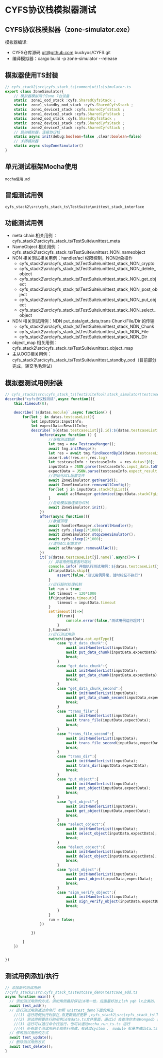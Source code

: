 # CYFS协议栈模拟器测试

## CYFS协议栈模拟器（zone-simulator.exe）
模拟器编译: 
+ CYFS仓库源码 git@github.com:buckyos/CYFS.git
+ 编译模拟器：cargo build -p zone-simulator --release

## 模拟器使用TS封装
``` typescript
// cyfs_stack2\src\cyfs_stack_ts\common\utils\simulator.ts
export class ZoneSimulator{
    // 模拟器模拟两个Zone 7台设备
    static  zone1_ood_stack :cyfs.SharedCyfsStack ;
    static  zone1_standby_ood_stack :cyfs.SharedCyfsStack ;
    static  zone1_device1_stack :cyfs.SharedCyfsStack ;
    static  zone1_device2_stack :cyfs.SharedCyfsStack ;
    static  zone2_ood_stack :cyfs.SharedCyfsStack ;
    static  zone2_device1_stack :cyfs.SharedCyfsStack ;
    static  zone2_device2_stack :cyfs.SharedCyfsStack ;
    // 启动模拟器，连接协议栈
    static async init(debug:boolean=false ,clear:boolean=false)
    // 关闭模拟器
    static async stopZoneSimulator()
}
```
## 单元测试框架Mocha使用
    mocha使用.md

## 冒烟测试用例
    cyfs_stack2\src\cyfs_stack_ts\TestSuite\unittest_stack_interface

## 功能测试用例

+ meta chain 相关用例 ：cyfs_stack2\src\cyfs_stack_ts\TestSuite\unittest_meta
+ NameObject 相关用例  ：cyfs_stack2\src\cyfs_stack_ts\TestSuite\unittest_NON_nameobject
+ NON 相关测试相关用例：handler/acl 权限控制，NON对象操作
    + cyfs_stack2\src\cyfs_stack_ts\TestSuite\unittest_stack_NON_crypto
    + cyfs_stack2\src\cyfs_stack_ts\TestSuite\unittest_stack_NON_delete_object
    + cyfs_stack2\src\cyfs_stack_ts\TestSuite\unittest_stack_NON_get_object
    + cyfs_stack2\src\cyfs_stack_ts\TestSuite\unittest_stack_NON_post_object
    + cyfs_stack2\src\cyfs_stack_ts\TestSuite\unittest_stack_NON_put_object
    + cyfs_stack2\src\cyfs_stack_ts\TestSuite\unittest_stack_NON_select_object
+ NDN 相关测试用例：NDN put_data/get_data,trans Chunk/File/Dir 的传输
    + cyfs_stack2\src\cyfs_stack_ts\TestSuite\unittest_stack_NDN_Chunk
    + cyfs_stack2\src\cyfs_stack_ts\TestSuite\unittest_stack_NDN_File
    + cyfs_stack2\src\cyfs_stack_ts\TestSuite\unittest_stack_NDN_Dir
+ object_map 相关用例：cyfs_stack2\src\cyfs_stack_ts\TestSuite\unittest_object_map
+ 主从OOD相关用例：cyfs_stack2\src\cyfs_stack_ts\TestSuite\unittest_standby_ood（目前部分完成，转交毛毛测试） 
  
## 模拟器测试用例封装
``` typescript
// cyfs_stack2\src\cyfs_stack_ts\TestSuiteTool\stack_simulator\testcase_runner.ts
describe("cyfs协议栈测试",async function(){
    this.timeout(0);

    describe(`${datas.module}`,async function() {
        for(let j in datas.testcaseList){
            let inputData:InputInfo;
            let expectData:ResultInfo;
            describe(`${datas.testcaseList[j].id}:${datas.testcaseList[j].name}`,async()=> {
                before(async function () {
                    //获取测试数据
                    let tmg = new TestcaseManger();
                    await tmg.initMongo();
                    let res = await tmg.findRecordById(datas.testcaseList[j].id);
                    assert.ok(!res.err,res.log)
                    let testcaseInfo : testcaseInfo  = res.datas![0];
                    inputData = JSON.parse(testcaseInfo.input_data.toString());
                    expectData = JSON.parse(testcaseInfo.expect_result.toString());
                    //初始化ACL配置文件
                    await ZoneSimulator.getPeerId();
                    await ZoneSimulator.removeAllConfig();
                    for(let j in inputData.stackCfgList){
                        await aclManager.getdevice(inputData.stackCfgList[j].deviceName)!.initAcl({configFile:path.join(__dirname,"acl",inputData.stackCfgList[j].ACL.configFile!)})
                    }
                    //启动模拟器连接协议栈
                    await ZoneSimulator.init();
                })
                after(async function(){
                    //数据清理
                    await handlerManager.clearAllHandler();
                    await cyfs.sleep(2*1000);
                    await ZoneSimulator.stopZoneSimulator();
                    await cyfs.sleep(2*1000);
                    //清除ACL配置文件
                    await aclManager.removeAllAcl();
                })
                it(`${datas.testcaseList[j].name}`,async()=> {
                    // 异常用例阻塞暂时跳过
                    console.info(`开始执行测试用例：${datas.testcaseList[j].name}`)
                    if(inputData.skip){
                        assert(false,"测试用例异常，暂时标记不执行")
                    }
                    //运行超时处理机制
                    let run = true;
                    let timeout = 120*1000
                    if(inputData.timeout){
                        timeout = inputData.timeout
                    }
                    setTimeout(()=>{
                        if(run){
                            console.error(false,"测试用例运行超时")
                        }
                    },timeout)
                    //运行测试用例
                    switch(inputData.opt.optType){
                        case "put_data_chunk":{
                            await initHandlerList(inputData);
                            await put_data_chunk(inputData,expectData);
                            break;
                        }
                        case "get_data_chunk":{
                            await initHandlerList(inputData);
                            await get_data_chunk(inputData,expectData);
                            break;
                        }
                        case "get_data_chunk_second":{
                            await initHandlerList(inputData);
                            await get_data_chunk_second(inputData,expectData);
                            break;
                        }
                        case "trans_file":{
                            await initHandlerList(inputData);
                            await trans_file(inputData,expectData);
                            break;
                        }
                        case "trans_file_second":{
                            await initHandlerList(inputData);
                            await trans_file_second(inputData,expectData);
                            break;
                        }
                        case "trans_dir":{
                            await initHandlerList(inputData);
                            await trans_dir(inputData,expectData);
                            break;
                        }
                        case "put_object":{
                            await initHandlerList(inputData);
                            await put_object(inputData,expectData);
                            break;
                        }
                        case "get_object":{
                            await initHandlerList(inputData);
                            await get_object(inputData,expectData);
                            break;
                        }
                        case "select_object":{
                            await initHandlerList(inputData);
                            await select_object(inputData,expectData);
                            break;
                        }
                        case "delect_object":{
                            await initHandlerList(inputData);
                            await delect_object(inputData,expectData);
                            break;
                        }
                        case "post_object":{
                            await initHandlerList(inputData);
                            await post_object(inputData,expectData);
                            break;
                        }
                        case "sign_verify_object":{
                            await initHandlerList(inputData);
                            await sign_verify_object(inputData,expectData);
                            break;
                        }
                    }
                    run = false;
                })
            
            })

        }
    })
    

})

```

## 测试用例添加/执行
``` typescript
// 添加新的测试用例
//cyfs_stack2\src\cyfs_stack_ts\testcase_demo\testcase_add.ts
async function main() {
  // 添加测试用例的方式。添加用例最好保证id唯一性，后面最好加上lzh yqh lx之类的，省的把别人的用例改了。
  await test_add();
  // 运行测试用例通过命令行 参照 unittest_demo下面的用法
    //(1) 运行用例执行封装在,有更新最好更新 ,cyfs_stack2\src\cyfs_stack_ts\TestSuiteTool\stack_simulator 
    //(2) 测试用例要执行的用例id在data.ts文件里面，通过id 会查询你本地mongodb 里面的数据
    //(3) 运行可以通过命令行运行，也可以通过mocha_run_ts.ts 运行
    //(4) 所有单个测试用例全部执行完成，有通过system 、 module 批量生成data.ts的工具，注意这连个字段使用。也可以自己手写data.ts 执行自己要用的用例
  // 修改测试用例的方式
  await test_update();
  // 删除测试用例方式
  await test_delete();
}
```

